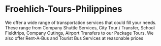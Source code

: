Froehlich-Tours-Philippines
===========================

We offer a wide range of transportation services that could fill your needs. These range from Company Shuttle Services, City Tour / Transfer, School Fieldtrips, Company Outings, Airport Transfers to our Package Tours. We also offer Rent-A-Bus and Tourist Bus Services at reasonable prices